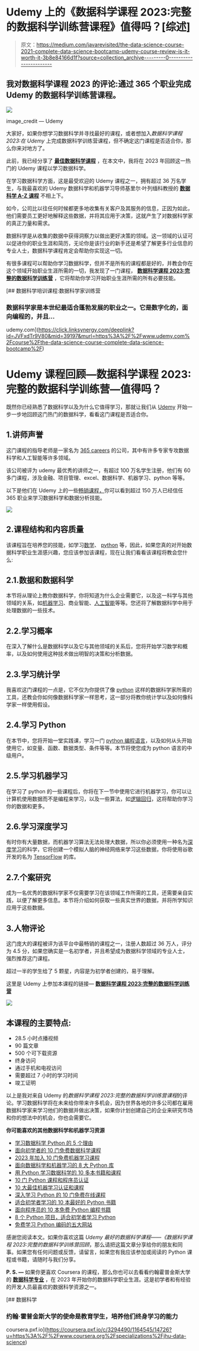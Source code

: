 # Udemy 上的《数据科学课程 2023:完整的数据科学训练营课程》值得吗？[综述]

> 原文：<https://medium.com/javarevisited/the-data-science-course-2021-complete-data-science-bootcamp-udemy-course-review-is-it-worth-it-3b8e84166d1f?source=collection_archive---------0----------------------->

## 我对数据科学课程 2023 的评论:通过 365 个职业完成 Udemy 的数据科学训练营课程。

[![](img/117c83d5e1f4a54d3953ec986bffbc1a.png)](https://click.linksynergy.com/deeplink?id=JVFxdTr9V80&mid=39197&murl=https%3A%2F%2Fwww.udemy.com%2Fcourse%2Fthe-data-science-course-complete-data-science-bootcamp%2F)

image_credit — Udemy

大家好，如果你想学习数据科学并寻找最好的课程，或者想加入*数据科学课程 2023:在 Udemy* 上完成数据科学训练营课程，但不确定这门课程是否适合你，那么你来对地方了。

此前，我已经分享了 [**最佳数据科学课程**](/javarevisited/my-favorite-data-science-and-machine-learning-courses-from-coursera-udemy-and-pluralsight-eafc73acc73f) ，在本文中，我将在 2023 年回顾这一热门的 Udemy 课程以学习数据科学。

在学习数据科学方面，这是最受欢迎的 Udemy 课程之一，拥有超过 36 万名学生，与我最喜欢的 Udemy 数据科学和机器学习导师基里尔·叶列缅科教授的 [**数据科学 A-Z 课程**](https://click.linksynergy.com/deeplink?id=JVFxdTr9V80&mid=39197&murl=https%3A%2F%2Fwww.udemy.com%2Fcourse%2Fdatascience%2F) 不相上下。

如今，公司比以往任何时候都更多地收集有关客户及其服务的信息，正因为如此，他们需要员工更好地解释这些数据，并将其应用于决策，这就产生了对数据科学家的真正力量和需求。

数据科学是从收集的数据中获得洞察力以做出更好决策的领域。这一领域的认证可以促进你的职业生涯和简历，无论你是该行业的新手还是希望了解更多行业信息的专业人士，数据科学课程肯定会帮助你实现这一切。

有很多课程可以帮助你学习数据科学，但并不是所有的课程都是好的，并教会你在这个领域开始职业生涯所需的一切，我发现了一门课程， [**数据科学课程 2023:完整的数据科学训练营**](https://click.linksynergy.com/deeplink?id=JVFxdTr9V80&mid=39197&murl=https%3A%2F%2Fwww.udemy.com%2Fcourse%2Fthe-data-science-course-complete-data-science-bootcamp%2F) ，它将帮助你学习开始职业生涯所需的所有必要技能。

[](https://click.linksynergy.com/deeplink?id=JVFxdTr9V80&mid=39197&murl=https%3A%2F%2Fwww.udemy.com%2Fcourse%2Fthe-data-science-course-complete-data-science-bootcamp%2F) [## 数据科学培训课程:数据科学家训练营

### 数据科学家是本世纪最适合蓬勃发展的职业之一。它是数字化的，面向编程的，并且…

udemy.com](https://click.linksynergy.com/deeplink?id=JVFxdTr9V80&mid=39197&murl=https%3A%2F%2Fwww.udemy.com%2Fcourse%2Fthe-data-science-course-complete-data-science-bootcamp%2F) 

# Udemy 课程回顾—数据科学课程 2023:完整的数据科学训练营—值得吗？

既然你已经熟悉了数据科学以及为什么它值得学习，那就让我们从 [Udemy](https://click.linksynergy.com/deeplink?id=CuIbQrBnhiw&mid=39197&murl=https%3A%2F%2Fwww.udemy.com%2F) 开始一步一步地回顾这门热门的数据科学，看看这门课程是否适合你。

## 1.讲师声誉

这门课程的指导老师是一家名为 [365 careers](https://click.linksynergy.com/deeplink?id=JVFxdTr9V80&mid=39197&murl=https%3A%2F%2Fwww.udemy.com%2Fuser%2F365careers%2F) 的公司，其中有许多专家专攻数据科学和人工智能等许多领域。

该公司被评为 udemy 最优秀的讲师之一，有超过 100 万名学生注册，他们有 60 多门课程，涉及金融、项目管理、excel、数据科学、机器学习、python 等等。

以下是他们在 Udemy 上的一些[畅销课程，](https://click.linksynergy.com/deeplink?id=CuIbQrBnhiw&mid=39197&murl=https%3A%2F%2Fwww.udemy.com%2Fcourse%2Fthe-data-science-course-complete-data-science-bootcamp%2F)你可以看到超过 150 万人已经信任 365 职业来学习数据科学和数据分析技能。

[![](img/5fc885df85aefe243980ed86bffeb613.png)](https://click.linksynergy.com/deeplink?id=CuIbQrBnhiw&mid=39197&murl=https%3A%2F%2Fwww.udemy.com%2Fuser%2F365careers%2F)

## 2.课程结构和内容质量

该课程旨在培养您的技能，如学习[数学](/javarevisited/5-best-mathematics-and-statistics-courses-for-data-science-and-machine-learning-programmers-bf4c4f34e288)、 [python](https://javarevisited.blogspot.com/2019/09/5-websites-to-learn-python-for-free.html) 等，因此，如果您真的对开始数据科学职业生涯感兴趣，您应该参加该课程，现在让我们看看该课程将教会您什么:

## 2.1.数据和数据科学

本节将从理论上教你数据科学，你将知道为什么企业需要它，以及这一科学与其他领域的关系，如[机器学习](/javarevisited/top-10-machine-learning-and-data-science-certifications-and-training-courses-for-beginners-and-a6308497b764)、商业智能、[人工智能](/javarevisited/7-best-courses-to-learn-artificial-intelligence-in-2020-26d59d62f6fe)等等。您还将了解数据科学中用于处理数据的一些技术。

## 2.2.学习概率

在深入了解什么是数据科学以及它与其他领域的关系后，您将开始学习数学和概率，以及如何使用这种技术做出明智的决策和分析数据。

## 2.3.学习统计学

我喜欢这门课程的一点是，它不仅为你提供了像 [python](https://www.java67.com/2020/05/top-5-courses-to-learn-python-in-depth.html) 这样的数据科学家所需的工具，还教会你如何像数据科学家一样思考，这一部分将教你统计学以及如何像科学家一样使用假设。

## 2.4.学习 Python

在本节中，您将开始一堂实践课，学习一门 [python 编程语言](/better-programming/top-5-courses-to-learn-python-in-2018-best-of-lot-26644a99e7ec)，以及如何从头开始使用它，如变量、函数、数据类型、条件等等。本节将使您成为 python 语言的中级用户。

## 2.5.学习机器学习

在学习了 python 的一些课程后，你将在下一节中使用它进行机器学习，你可以让计算机使用数据而不是编程来学习，以及一些算法，如[逻辑回归](https://www.java67.com/2020/07/top-5-machine-learning-algorithms-for-beginners.html)，这将帮助你学习你的数据和更多。

## 2.6.学习深度学习

有时你有大量数据，而机器学习算法无法处理大数据，所以你必须使用一种名为[深度学习](https://www.java67.com/2019/01/5-free-courses-to-learn-machine-and-deep-learning-in-2019.html)的科学，它将创建一个模拟人脑的神经网络来学习这些数据，你将使用谷歌开发的名为 [TensorFlow](https://becominghuman.ai/top-10-courses-to-learn-tensorflow-for-machine-learning-in-2020-39a31e7cd84b) 的库。

## 2.7.个案研究

成为一名优秀的数据科学家不仅需要学习在该领域工作所需的工具，还需要亲自实践，以便了解更多信息。本节将介绍如何获取一些真实世界的数据，并将所学知识应用于这些数据。

## 3.人物评论

这门庞大的课程被评为该平台中最畅销的课程之一，注册人数超过 36 万人，评分为 4.5 分，如果您确实是一名初学者，并且希望成为数据科学领域的专业人士，强烈推荐这门课程。

超过一半的学生给了 5 颗星，内容是为初学者创建的，易于理解。

这里是 Udemy 上参加本课程的链接— [**数据科学课程 2023:完整的数据科学训练营**](https://click.linksynergy.com/deeplink?id=JVFxdTr9V80&mid=39197&murl=https%3A%2F%2Fwww.udemy.com%2Fcourse%2Fthe-data-science-course-complete-data-science-bootcamp%2F)

[![](img/4d5f4d2206dfcabd2cbedfe76c4479cf.png)](https://click.linksynergy.com/deeplink?id=JVFxdTr9V80&mid=39197&murl=https%3A%2F%2Fwww.udemy.com%2Fcourse%2Fthe-data-science-course-complete-data-science-bootcamp%2F)

## **本课程的主要特点:**

*   28.5 小时点播视频
*   90 篇文章
*   500 个可下载资源
*   终身访问
*   通过手机和电视访问
*   需要超过 7 小时的学习时间
*   竣工证明

以上是我对来自 Udemy 的*数据科学课程 2023:完整的数据科学训练营课程*的评论。学习数据科学将在未来给你带来许多机会，因为世界各地的许多公司都在雇用数据科学家来学习他们的数据并做出决策，如果你计划创建自己的企业来研究市场和你的想法中的机会，你也会需要它。

**你可能喜欢的其他数据科学和机器学习资源**

*   [学习数据科学 Python 的 5 个理由](/javarevisited/5-reasons-to-learn-python-for-data-science-16a9d4c44d6d)
*   [面向初学者的 10 门免费数据科学课程](/javarevisited/10-free-data-science-online-courses-for-beginners-a5fe78c2cb7b)
*   [2023 年加入 10 门免费机器学习课程](/javarevisited/10-free-machine-learning-courses-for-beginners-181f83b4c816)
*   [面向数据科学和机器学习的 8 大 Python 库](https://javarevisited.blogspot.com/2018/10/top-8-python-libraries-for-data-science-machine-learning.html)
*   [用 Python 学习数据科学的 10 多本书籍和课程](/javarevisited/top-10-resources-to-learn-data-science-and-machine-learning-best-of-lot-f153e1f44e89)
*   [10 门 Python 课程和程序员认证](https://javarevisited.blogspot.com/2020/02/10-best-coursera-courses--for-python.html)
*   [10 大最佳机器学习认证和课程](/javarevisited/top-10-machine-learning-and-data-science-certifications-and-training-courses-for-beginners-and-a6308497b764)
*   [深入学习 Python 的 10 门免费在线课程](https://javarevisited.blogspot.com/2018/12/10-free-python-courses-for-programmers.html)
*   [适合初学者学习的 10 本最好的 Python 书籍](/javarevisited/my-favorite-books-to-learn-python-in-depth-77465633b46e)
*   [面向程序员的 10 本免费 Python 编程书籍](http://www.java67.com/2017/05/top-7-free-python-programming-books-pdf-online-download.html)
*   [8 个 Python 项目，适合初学者学习 Python](/javarevisited/8-projects-you-can-buil-to-learn-python-in-2020-251dd5350d56)
*   [免费学习 Python 编码的五大网站](https://javarevisited.blogspot.com/2019/09/5-websites-to-learn-python-for-free.html)

感谢您阅读本文。如果你喜欢这篇 *Udemy 最好的数据科学课程——《数据科学课程 2023:完整的数据科学训练营回顾*，那么请把这篇文章分享给你的朋友和同事。如果您有任何问题或反馈，请留言，如果您有我应该参加或阅读的 Python 课程或书籍，请随时与我们分享。

**P. S. —** 如果你更喜欢 Coursera 的课程，那么你也可以去看看约翰霍普金斯大学的 [**数据科学专业**](https://coursera.pxf.io/c/3294490/1164545/14726?u=https%3A%2F%2Fwww.coursera.org%2Fspecializations%2Fjhu-data-science) ，在 2023 年开始你的数据科学职业生涯。这是初学者和有经验的开发人员最喜欢的数据科学资源之一。

[](https://coursera.pxf.io/c/3294490/1164545/14726?u=https%3A%2F%2Fwww.coursera.org%2Fspecializations%2Fjhu-data-science) [## 数据科学

### 约翰·霍普金斯大学的使命是教育学生，培养他们终身学习的能力

coursera.pxf.io](https://coursera.pxf.io/c/3294490/1164545/14726?u=https%3A%2F%2Fwww.coursera.org%2Fspecializations%2Fjhu-data-science)